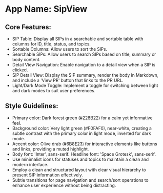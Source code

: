 # **App Name**: SipView

## Core Features:

- SIP Table: Display all SIPs in a searchable and sortable table with columns for ID, title, status, and topics.
- Sortable Columns: Allow users to sort the SIPs.
- Searchable SIPs: Allow users to search SIPs based on title, summary or body content.
- Detail View Navigation: Enable navigation to a detail view when a SIP is clicked.
- SIP Detail View: Display the SIP summary, render the body in Markdown, and include a 'View PR' button that links to the PR URL.
- Light/Dark Mode Toggle: Implement a toggle for switching between light and dark modes to suit user preferences.

## Style Guidelines:

- Primary color: Dark forest green (#228B22) for a calm yet informative feel.
- Background color: Very light green (#F0FAF0), near-white, creating a subtle contrast with the primary color in light mode, inverted for dark mode.
- Accent color: Olive drab (#6B8E23) for interactive elements like buttons and links, providing a muted highlight.
- Body font: 'Inter', sans-serif. Headline font: 'Space Grotesk', sans-serif.
- Use minimalist icons for statuses and topics to maintain a clean and modern interface.
- Employ a clean and structured layout with clear visual hierarchy to present SIP information effectively.
- Subtle transitions for page navigation and search/sort operations to enhance user experience without being distracting.